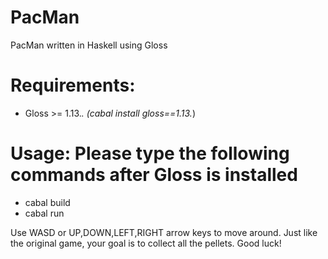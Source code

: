 # PacMan
PacMan written in Haskell using Gloss

# Requirements:
  - Gloss >= 1.13.*. (cabal install gloss==1.13.*)

# Usage: Please type the following commands after Gloss is installed
  - cabal build
  - cabal run
  
  Use WASD or UP,DOWN,LEFT,RIGHT arrow keys to move around. Just like the original game, your goal is to collect all the pellets. Good luck!
